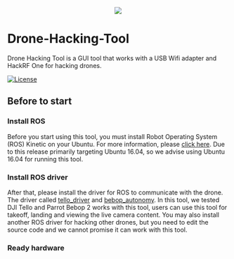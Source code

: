 <p align="center"><img src="https://raw.githubusercontent.com/HKSSY/Drone-Hacking-Tool/main/data/gui_img/drone_main_icon.png">

# Drone-Hacking-Tool

Drone Hacking Tool is a GUI tool that works with a USB Wifi adapter and HackRF One for hacking drones.

[![License](https://img.shields.io/github/license/HKSSY/Drone-Hacking-Tool)](https://github.com/HKSSY/Drone-Hacking-Tool/blob/main/LICENSE)

## Before to start

### Install ROS

Before you start using this tool, you must install Robot Operating System (ROS) Kinetic on your Ubuntu. For more information, please [click here](https://wiki.ros.org/kinetic). Due to this release primarily targeting Ubuntu 16.04, so we advise using Ubuntu 16.04 for running this tool.

### Install ROS driver
  
After that, please install the driver for ROS to communicate with the drone. The driver called [tello_driver](https://github.com/appie-17/tello_driver) and [bebop_autonomy](https://github.com/AutonomyLab/bebop_autonomy). In this tool, we tested DJI Tello and Parrot Bebop 2 works with this tool, users can use this tool for takeoff, landing and viewing the live camera content. You may also install another ROS driver for hacking other drones, but you need to edit the source code and we cannot promise it can work with this tool.

### Ready hardware
